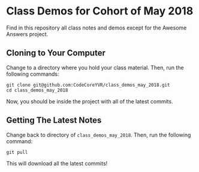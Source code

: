 # Class Demos for Cohort of May 2018

Find in this repository all class notes and demos except for the Awesome Answers project.

## Cloning to Your Computer

Change to a directory where you hold your class material. Then, run the following commands:

```
git clone git@github.com:CodeCoreYVR/class_demos_may_2018.git
cd class_demos_may_2018
```

Now, you should be inside the project with all of the latest commits.

## Getting The Latest Notes

Change back to directory of `class_demos_may_2018`. Then, run the following command:

```
git pull
```

This will download all the latest commits!
